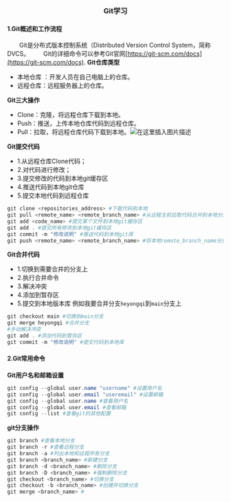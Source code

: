 ### <center> Git学习
#### 1.Git概述和工作流程
&emsp;&emsp;Git是分布式版本控制系统（Distributed Version Control System，简称 DVCS。
&emsp;&emsp;Git的详细命令可以参考Git官网[https://git-scm.com/docs](https://git-scm.com/docs).
**Git仓库类型**
- 本地仓库 ：开发人员在自己电脑上的仓库。
- 远程仓库：远程服务器上的仓库。

**Git三大操作**
- Clone：克隆，将远程仓库下载到本地。
- Push：推送，上传本地仓库代码到远程仓库。
- Pull：拉取，将远程仓库代码下载到本地。![在这里插入图片描述](https://img-blog.csdnimg.cn/f06db5937a274ba58f504d8e3ed6cf66.png#pic_center)

**Git提交代码**
- 1.从远程仓库Clone代码；
- 2.对代码进行修改；
- 3.提交修改的代码到本地git缓存区 
- 4.推送代码到本地git仓库
- 5.提交本地代码到远程仓库
```powershell
git clone <repositories_address> #下载代码到本地
git pull <remote_name> <remote_branch_name> #从远程主机拉取代码合并到本地分支
git add <code_name> #提交某个文件到本地git缓存区
git add . #提交所有修改到本地git缓存区
git commit -m "修改说明" #推送代码到本地git库
git push <remote_name> <remote_branch_name> #将本地remote_branch_name分支推送到远程remote_name的remote_branch_name分支上
```
**Git合并代码**
- 1.切换到需要合并的分支上
- 2.执行合并命令
- 3.解决冲突
- 4.添加到暂存区
- 5.提交到本地版本库
例如我要合并分支`heyongqi`到`main`分支上
```powershell
git checkout main #切换到main分支
git merge heyongqi #合并分支
#手动解决冲突
git add . #添加代码到暂存区
git commit -m "修改说明" #提交代码到本地库
```
#### 2.Git常用命令
**Git用户名和邮箱设置**
```powershell
git config --global user.name "username" #设置用户名
git config --global user.email "useremail" #设置邮箱
git config --global user.name #查看用户名
git config --global user.email #查看邮箱
git config --list #查看git的其他配置
```
**git分支操作**
```powershell
git branch #查看本地分支
git branch -r #查看远程分支
git branch -a #列出本地和远程所有分支
git branch <branch_name> #新建分支
git branch -d <branch_name> #删除分支
git branch -D <branch_name> #强制删除分支
git checkout <branch_name> #切换分支
git checkout -b <branch_name> #创建并切换分支
git merge <branch_name> #
```

